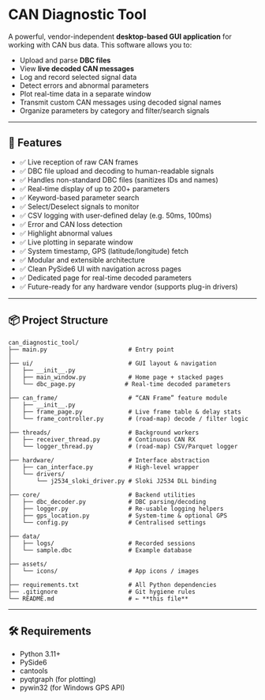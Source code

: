 # CAN Diagnostic Tool

A powerful, vendor-independent **desktop-based GUI application** for working with CAN bus data. This software allows you to:

- Upload and parse **DBC files**
- View **live decoded CAN messages**
- Log and record selected signal data
- Detect errors and abnormal parameters
- Plot real-time data in a separate window
- Transmit custom CAN messages using decoded signal names
- Organize parameters by category and filter/search signals

---

## 🚀 Features

- ✅ Live reception of raw CAN frames
- ✅ DBC file upload and decoding to human-readable signals
- ✅ Handles non-standard DBC files (sanitizes IDs and names)
- ✅ Real-time display of up to 200+ parameters
- ✅ Keyword-based parameter search
- ✅ Select/Deselect signals to monitor
- ✅ CSV logging with user-defined delay (e.g. 50ms, 100ms)
- ✅ Error and CAN loss detection
- ✅ Highlight abnormal values
- ✅ Live plotting in separate window
- ✅ System timestamp, GPS (latitude/longitude) fetch
- ✅ Modular and extensible architecture
- ✅ Clean PySide6 UI with navigation across pages
- ✅ Dedicated page for real-time decoded parameters
- ✅ Future-ready for any hardware vendor (supports plug-in drivers)

---

## 📦 Project Structure
```text
can_diagnostic_tool/
├── main.py                       # Entry point
│
├── ui/                           # GUI layout & navigation
│   ├── __init__.py
│   ├── main_window.py            # Home page + stacked pages
│   └── dbc_page.py              # Real-time decoded parameters
│
├── can_frame/                    # “CAN Frame” feature module
│   ├── __init__.py
│   ├── frame_page.py             # Live frame table & delay stats
│   └── frame_controller.py       # (road‑map) decode / filter logic
│
├── threads/                      # Background workers
│   ├── receiver_thread.py        # Continuous CAN RX
│   └── logger_thread.py          # (road‑map) CSV/Parquet logger
│
├── hardware/                     # Interface abstraction
│   ├── can_interface.py          # High‑level wrapper
│   └── drivers/
│       └── j2534_sloki_driver.py # Sloki J2534 DLL binding
│
├── core/                         # Backend utilities
│   ├── dbc_decoder.py            # DBC parsing/decoding
│   ├── logger.py                 # Re‑usable logging helpers
│   ├── gps_location.py           # System‑time & optional GPS
│   └── config.py                 # Centralised settings
│
├── data/
│   ├── logs/                     # Recorded sessions
│   └── sample.dbc                # Example database
│
├── assets/
│   └── icons/                    # App icons / images
│
├── requirements.txt              # All Python dependencies
├── .gitignore                    # Git hygiene rules
└── README.md                     # ← **this file**

```                 


---

## 🛠️ Requirements

- Python 3.11+
- PySide6
- cantools
- pyqtgraph (for plotting)
- pywin32 (for Windows GPS API)
